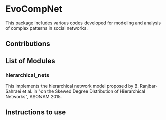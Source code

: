 EvoCompNet
===============

This package includes various codes developed for modeling and analysis of complex patterns in social networks.

## Contributions

## List of Modules

### hierarchical_nets
This implements the hierarchical network model proposed by B. Ranjbar-Sahraei et al. in "on the Skewed Degree Distribution of Hierarchical Networks", ASONAM 2015.

## Instructions to use

